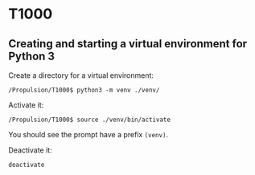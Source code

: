 # T1000

## Creating and starting a virtual environment for Python 3

Create a directory for a virtual environment:

```
/Propulsion/T1000$ python3 -m venv ./venv/
```

Activate it:
```
/Propulsion/T1000$ source ./venv/bin/activate
```
You should see the prompt have a prefix `(venv)`.

Deactivate it:
```
deactivate
